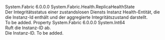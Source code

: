 <Type Name="StatelessServiceInstanceHealthState" FullName="System.Fabric.Health.StatelessServiceInstanceHealthState">
  <TypeSignature Language="C#" Value="public sealed class StatelessServiceInstanceHealthState : System.Fabric.Health.ReplicaHealthState" />
  <TypeSignature Language="ILAsm" Value=".class public auto ansi sealed beforefieldinit StatelessServiceInstanceHealthState extends System.Fabric.Health.ReplicaHealthState" />
  <TypeSignature Language="DocId" Value="T:System.Fabric.Health.StatelessServiceInstanceHealthState" />
  <TypeSignature Language="VB.NET" Value="Public NotInheritable Class StatelessServiceInstanceHealthState&#xA;Inherits ReplicaHealthState" />
  <TypeSignature Language="F#" Value="type StatelessServiceInstanceHealthState = class&#xA;    inherit ReplicaHealthState" />
  <AssemblyInfo>
    <AssemblyName>System.Fabric</AssemblyName>
    <AssemblyVersion>6.0.0.0</AssemblyVersion>
  </AssemblyInfo>
  <Base>
    <BaseTypeName>System.Fabric.Health.ReplicaHealthState</BaseTypeName>
  </Base>
  <Interfaces />
  <Docs>
    <summary>
      <para>Der Integritätsstatus einer zustandslosen Diensts Instanz Health-Entität, die die Instanz-Id enthält und der aggregierte Integritätszustand darstellt.</para>
    </summary>
    <remarks>To be added.</remarks>
  </Docs>
  <Members>
    <Member MemberName="InstanceId">
      <MemberSignature Language="C#" Value="public long InstanceId { get; }" />
      <MemberSignature Language="ILAsm" Value=".property instance int64 InstanceId" />
      <MemberSignature Language="DocId" Value="P:System.Fabric.Health.StatelessServiceInstanceHealthState.InstanceId" />
      <MemberSignature Language="VB.NET" Value="Public ReadOnly Property InstanceId As Long" />
      <MemberSignature Language="F#" Value="member this.InstanceId : int64" Usage="System.Fabric.Health.StatelessServiceInstanceHealthState.InstanceId" />
      <MemberType>Property</MemberType>
      <AssemblyInfo>
        <AssemblyName>System.Fabric</AssemblyName>
        <AssemblyVersion>6.0.0.0</AssemblyVersion>
      </AssemblyInfo>
      <ReturnValue>
        <ReturnType>System.Int64</ReturnType>
      </ReturnValue>
      <Docs>
        <summary>
          <para>Ruft die Instanz-ID ab.</para>
        </summary>
        <value>
          <para>Die Instanz-ID.</para>
        </value>
        <remarks>To be added.</remarks>
      </Docs>
    </Member>
  </Members>
</Type>